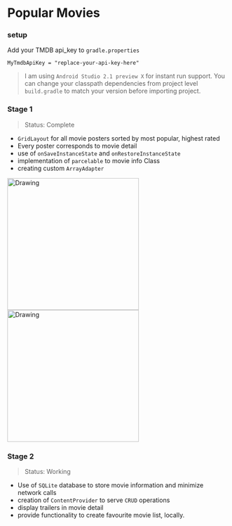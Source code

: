 # Popular Movies 
### setup

Add your TMDB api_key to ```gradle.properties``` 
```
MyTmdbApiKey = "replace-your-api-key-here"
```
>I am using ```Android Studio 2.1 preview X``` for instant run support. You can change your classpath dependencies from project level ```build.gradle``` to match your version before importing project.

### Stage 1 
>Status: Complete
* `GridLayout` for all movie posters sorted by most popular, highest rated
* Every poster corresponds to movie detail
* use of `onSaveInstanceState` and `onRestoreInstanceState`
* implementation of `parcelable` to movie info Class 
* creating custom `ArrayAdapter`

<img src="http://i.imgur.com/7knNr8A.png?2" alt="Drawing" width="300"/> <img src="http://i.imgur.com/a6LRbYx.png?1" alt="Drawing" width="300"/>

### Stage 2
>Status: Working
* Use of `SQLite` database to store movie information and minimize network calls
* creation of `ContentProvider` to serve `CRUD` operations
* display trailers in movie detail
* provide functionality to create favourite movie list, locally.

